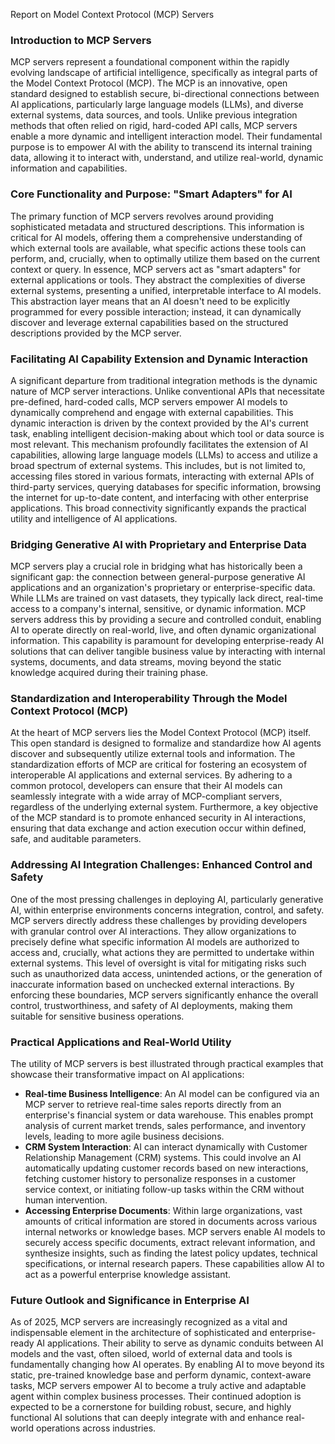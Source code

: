 Report on Model Context Protocol (MCP) Servers

### Introduction to MCP Servers

MCP servers represent a foundational component within the rapidly evolving landscape of artificial intelligence, specifically as integral parts of the Model Context Protocol (MCP). The MCP is an innovative, open standard designed to establish secure, bi-directional connections between AI applications, particularly large language models (LLMs), and diverse external systems, data sources, and tools. Unlike previous integration methods that often relied on rigid, hard-coded API calls, MCP servers enable a more dynamic and intelligent interaction model. Their fundamental purpose is to empower AI with the ability to transcend its internal training data, allowing it to interact with, understand, and utilize real-world, dynamic information and capabilities.

### Core Functionality and Purpose: "Smart Adapters" for AI

The primary function of MCP servers revolves around providing sophisticated metadata and structured descriptions. This information is critical for AI models, offering them a comprehensive understanding of which external tools are available, what specific actions these tools can perform, and, crucially, when to optimally utilize them based on the current context or query. In essence, MCP servers act as "smart adapters" for external applications or tools. They abstract the complexities of diverse external systems, presenting a unified, interpretable interface to AI models. This abstraction layer means that an AI doesn't need to be explicitly programmed for every possible interaction; instead, it can dynamically discover and leverage external capabilities based on the structured descriptions provided by the MCP server.

### Facilitating AI Capability Extension and Dynamic Interaction

A significant departure from traditional integration methods is the dynamic nature of MCP server interactions. Unlike conventional APIs that necessitate pre-defined, hard-coded calls, MCP servers empower AI models to dynamically comprehend and engage with external capabilities. This dynamic interaction is driven by the context provided by the AI's current task, enabling intelligent decision-making about which tool or data source is most relevant. This mechanism profoundly facilitates the extension of AI capabilities, allowing large language models (LLMs) to access and utilize a broad spectrum of external systems. This includes, but is not limited to, accessing files stored in various formats, interacting with external APIs of third-party services, querying databases for specific information, browsing the internet for up-to-date content, and interfacing with other enterprise applications. This broad connectivity significantly expands the practical utility and intelligence of AI applications.

### Bridging Generative AI with Proprietary and Enterprise Data

MCP servers play a crucial role in bridging what has historically been a significant gap: the connection between general-purpose generative AI applications and an organization's proprietary or enterprise-specific data. While LLMs are trained on vast datasets, they typically lack direct, real-time access to a company's internal, sensitive, or dynamic information. MCP servers address this by providing a secure and controlled conduit, enabling AI to operate directly on real-world, live, and often dynamic organizational information. This capability is paramount for developing enterprise-ready AI solutions that can deliver tangible business value by interacting with internal systems, documents, and data streams, moving beyond the static knowledge acquired during their training phase.

### Standardization and Interoperability Through the Model Context Protocol (MCP)

At the heart of MCP servers lies the Model Context Protocol (MCP) itself. This open standard is designed to formalize and standardize how AI agents discover and subsequently utilize external tools and information. The standardization efforts of MCP are critical for fostering an ecosystem of interoperable AI applications and external services. By adhering to a common protocol, developers can ensure that their AI models can seamlessly integrate with a wide array of MCP-compliant servers, regardless of the underlying external system. Furthermore, a key objective of the MCP standard is to promote enhanced security in AI interactions, ensuring that data exchange and action execution occur within defined, safe, and auditable parameters.

### Addressing AI Integration Challenges: Enhanced Control and Safety

One of the most pressing challenges in deploying AI, particularly generative AI, within enterprise environments concerns integration, control, and safety. MCP servers directly address these challenges by providing developers with granular control over AI interactions. They allow organizations to precisely define what specific information AI models are authorized to access and, crucially, what actions they are permitted to undertake within external systems. This level of oversight is vital for mitigating risks such such as unauthorized data access, unintended actions, or the generation of inaccurate information based on unchecked external interactions. By enforcing these boundaries, MCP servers significantly enhance the overall control, trustworthiness, and safety of AI deployments, making them suitable for sensitive business operations.

### Practical Applications and Real-World Utility

The utility of MCP servers is best illustrated through practical examples that showcase their transformative impact on AI applications:

*   **Real-time Business Intelligence**: An AI model can be configured via an MCP server to retrieve real-time sales reports directly from an enterprise's financial system or data warehouse. This enables prompt analysis of current market trends, sales performance, and inventory levels, leading to more agile business decisions.
*   **CRM System Interaction**: AI can interact dynamically with Customer Relationship Management (CRM) systems. This could involve an AI automatically updating customer records based on new interactions, fetching customer history to personalize responses in a customer service context, or initiating follow-up tasks within the CRM without human intervention.
*   **Accessing Enterprise Documents**: Within large organizations, vast amounts of critical information are stored in documents across various internal networks or knowledge bases. MCP servers enable AI models to securely access specific documents, extract relevant information, and synthesize insights, such as finding the latest policy updates, technical specifications, or internal research papers. These capabilities allow AI to act as a powerful enterprise knowledge assistant.

### Future Outlook and Significance in Enterprise AI

As of 2025, MCP servers are increasingly recognized as a vital and indispensable element in the architecture of sophisticated and enterprise-ready AI applications. Their ability to serve as dynamic conduits between AI models and the vast, often siloed, world of external data and tools is fundamentally changing how AI operates. By enabling AI to move beyond its static, pre-trained knowledge base and perform dynamic, context-aware tasks, MCP servers empower AI to become a truly active and adaptable agent within complex business processes. Their continued adoption is expected to be a cornerstone for building robust, secure, and highly functional AI solutions that can deeply integrate with and enhance real-world operations across industries.